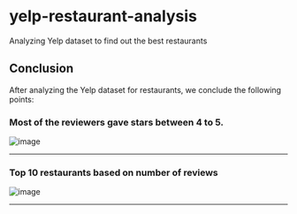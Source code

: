 # yelp-restaurant-analysis

Analyzing Yelp dataset to find out the best restaurants

## Conclusion

After analyzing the Yelp dataset for restaurants, we conclude the following points:  

### Most of the reviewers gave stars between 4 to 5.  
![image](https://user-images.githubusercontent.com/62375492/80289002-5e2bf680-8759-11ea-82b8-665e7022980c.png)  

***
### Top 10 restaurants based on number of reviews  
![image](https://user-images.githubusercontent.com/62375492/80289078-e90cf100-8759-11ea-8c91-07480f00bd32.png)  

***
